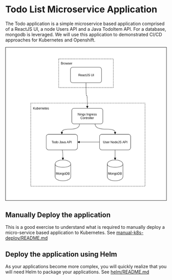 # Todo List Microservice Application #

The Todo application is a simple microservice based application comprised of a ReactJS UI, a node Users API and a Java TodoItem API.  For a database, mongodb is leveraged.  We will use this application to demonstrated CI/CD approaches for Kubernetes and Openshift.

![Todo app architecture](./todo-app.png)

## Manually Deploy the application ##

This is a good exercise to understand what is required to manually deploy a micro-service based application to Kubernetes. See [manual-k8s-deploy/README.md](https://github.com/jungho/k8s-bootcamp/blob/master/todo-app/manual-k8s-deploy/README.md)

## Deploy the application using Helm ##

As your applications become more complex, you will quickly realize that you will need Helm to package your applications.  See [helm/README.md](https://github.com/jungho/k8s-bootcamp/blob/master/helm/README.md)
